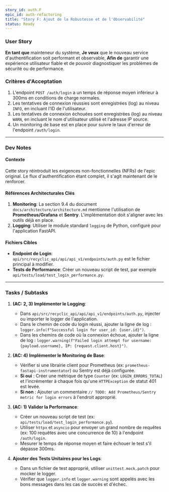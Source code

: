 ```yaml
---
story_id: auth.F
epic_id: auth-refactoring
title: "Story F: Ajout de la Robustesse et de l'Observabilité"
status: Ready
---
```


### User Story

**En tant que** mainteneur du système,
**Je veux** que le nouveau service d'authentification soit performant et observable,
**Afin de** garantir une expérience utilisateur fiable et de pouvoir diagnostiquer les problèmes de sécurité ou de performance.

### Critères d'Acceptation

1.  L'endpoint `POST /auth/login` a un temps de réponse moyen inférieur à 300ms en conditions de charge normales.
2.  Les tentatives de connexion réussies sont enregistrées (log) au niveau `INFO`, en incluant l'ID de l'utilisateur.
3.  Les tentatives de connexion échouées sont enregistrées (log) au niveau `WARN`, en incluant le nom d'utilisateur utilisé et l'adresse IP source.
4.  Un monitoring de base est en place pour suivre le taux d'erreur de l'endpoint `/auth/login`.

---

### Dev Notes

#### Contexte

Cette story réintroduit les exigences non-fonctionnelles (NFRs) de l'epic original. Le flux d'authentification étant complet, il s'agit maintenant de le renforcer.

#### Références Architecturales Clés

1.  **Monitoring**: La section 9.4 du document `docs/architecture/architecture.md` mentionne l'utilisation de **Prometheus/Grafana** et **Sentry**. L'implémentation doit s'aligner avec les outils déjà en place.
2.  **Logging**: Utiliser le module standard `logging` de Python, configuré pour l'application FastAPI.

#### Fichiers Cibles

-   **Endpoint de Login**: `api/src/recyclic_api/api/api_v1/endpoints/auth.py` est le fichier principal à modifier.
-   **Tests de Performance**: Créer un nouveau script de test, par exemple `api/tests/load/test_login_performance.py`.

---

### Tasks / Subtasks

1.  **(AC: 2, 3)** **Implémenter le Logging**:
    -   Dans `api/src/recyclic_api/api/api_v1/endpoints/auth.py`, injecter ou importer le logger de l'application.
    -   Dans le chemin de code du login réussi, ajouter la ligne de log : `logger.info(f"Successful login for user_id: {user.id}")`.
    -   Dans les chemins de code où la connexion échoue, ajouter la ligne de log : `logger.warning(f"Failed login attempt for username: {payload.username}, IP: {request.client.host}")`.

2.  **(AC: 4)** **Implémenter le Monitoring de Base**:
    -   Vérifier si une librairie client pour Prometheus (ex: `prometheus-fastapi-instrumentator`) ou Sentry est déjà configurée.
    -   **Si oui** : Créer une métrique de type `Counter` (ex: `LOGIN_ERRORS_TOTAL`) et l'incrémenter à chaque fois qu'une `HTTPException` de statut 401 est levée.
    -   **Si non** : Ajouter un commentaire `// TODO: Add Prometheus/Sentry metric for login errors` à l'endroit approprié.

3.  **(AC: 1)** **Valider la Performance**:
    -   Créer un nouveau script de test (ex: `api/tests/load/test_login_performance.py`).
    -   Utiliser `httpx` et `asyncio` pour envoyer un grand nombre de requêtes (ex: 100 requêtes avec une concurrence de 10) à l'endpoint `/auth/login`.
    -   Mesurer le temps de réponse moyen et faire échouer le test s'il dépasse 300ms.

4.  **Ajouter des Tests Unitaires pour les Logs**:
    -   Dans un fichier de test approprié, utiliser `unittest.mock.patch` pour mocker le logger.
    -   Vérifier que `logger.info` et `logger.warning` sont appelés avec les bons messages dans les cas de succès et d'échec.
